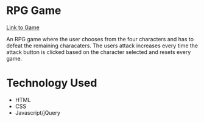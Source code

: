 # RPG Game

[Link to Game](https://rjm925.github.io/RPG-Game)

An RPG game where the user chooses from the four characters and has to defeat the remaining characaters. The users attack increases every time the attack button is clicked based on the character selected and resets every game.

# Technology Used
* HTML
* CSS
* Javascript/jQuery